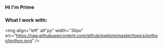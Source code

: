 ### Hi I'm Prime

### What I work with: 
<img align="left" alt"py" width="30px" src="https://raw.githubusercontent.com/github/explore/master/topics/python/python.png" />
